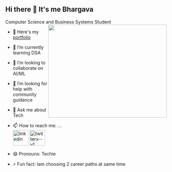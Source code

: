 ## Hi there 👋 It's me Bhargava

Computer Science and Business Systems Student
<img align="right" width="370" height="290" src="https://i.pinimg.com/originals/47/f0/34/47f0342cec72b800463bf003eac1257e.gif">

- 🔭 Here's my [portfolio](https://bhargava562.github.io/my-portfolio/)
- 🌱 I’m currently learning DSA
- 👯 I’m looking to collaborate on AI/ML
- 🤔 I’m looking for help with community guidance
- 💬 Ask me about Tech
- 📫 How to reach me: ...
  <br /> [<img width="48" height="48" src="https://img.icons8.com/color/48/linkedin.png" alt="linkedin"/>](https://www.linkedin.com/in/bhargava-a-a1426b325/)
[<img width="48" height="48" src="https://img.icons8.com/ios-filled/48/twitterx--v1.png" alt="twitterx--v1"/>](https://x.com/BhargavaA273345)

- 😄 Pronouns: Techie
- ⚡ Fun fact: Iam choosing 2 career paths at same time 

